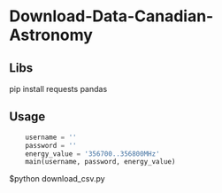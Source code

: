 # Download-Data-Canadian-Astronomy
## Libs
pip install requests pandas
## Usage
```python
    username = ''
    password = ''
    energy_value = '356700..356800MHz'
    main(username, password, energy_value)
```    
$python download_csv.py    


